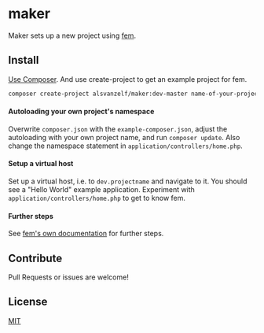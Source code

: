 # maker

Maker sets up a new project using [fem](https://github.com/lode/fem).


## Install

[Use Composer](http://getcomposer.org/). And use create-project to get an example project for fem.

``` sh
composer create-project alsvanzelf/maker:dev-master name-of-your-project
```

#### Autoloading your own project's namespace

Overwrite `composer.json` with the `example-composer.json`,
adjust the autoloading with your own project name, and run `composer update`.
Also change the namespace statement in `application/controllers/home.php`.

#### Setup a virtual host

Set up a virtual host, i.e. to `dev.projectname` and navigate to it.
You should see a "Hello World" example application.
Experiment with `application/controllers/home.php` to get to know fem.

#### Further steps

See [fem's own documentation](https://github.com/lode/fem/wiki) for further steps.


## Contribute

Pull Requests or issues are welcome!


## License

[MIT](/LICENSE)
